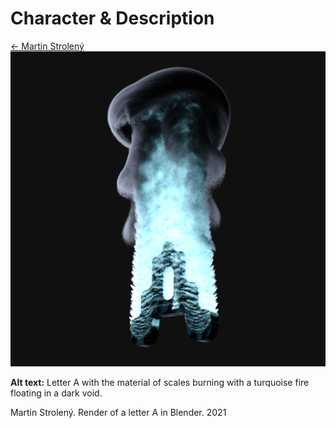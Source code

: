# Character & Description
[← Martin Strolený](https://martinstroleny.github.io/english-for-designers/01-character-description/index)
![Letter A with the material of scales burning with a turquoise fire floating in a dark void.](img/letter-a-stroleny.png)

**Alt text:** Letter A with the material of scales burning with a turquoise fire floating in a dark void.

Martin Strolený. Render of a letter A in Blender. 2021
